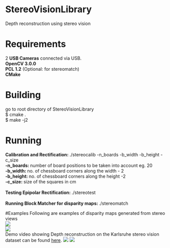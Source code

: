 # StereoVisionLibrary
Depth reconstruction using stereo vision


# Requirements
2 <b>USB Cameras</b> connected via USB.
<br>
<b>OpenCV 3.0.0</b> 
<br>
<b>PCL 1.2</b> (Optional: for stereomatch)
<br>
<b>CMake</b>

# Building
go to root directory of StereoVisionLibrary
<br>
$ cmake .
<br>
$ make -j2

# Running
<b>Calibration and Rectification: </b>
./stereocalib -n_boards -b_width -b_height -c_size
<br>
<b>-n_boards: </b>number of board positions to be taken into account eg. 20
<br>
<b>-b_width: </b>no. of chessboard corners along the width - 2
<br>
<b>-b_height: </b>no. of chessboard corners along the height -2 
<br>
<b>-c_size: </b>size of the squares in cm 
<br>
<br>
<b>Testing Epipolar Rectification: </b>
./stereotest
<br>
<br>
<b>Running Block Matcher for disparity maps: </b>
./stereomatch
<br>

#Examples 
Following are examples of disparity maps generated from stereo views
<br>
<img src="http://jderobot.org/store/chakraborty/uploads/images/disp.png"/>
<br>
<img src="http://jderobot.org/store/chakraborty/uploads/images/disp2.png" />
<br>
Demo video showing Depth reconstruction on the Karlsruhe stereo vision dataset can be found <a href="https://www.youtube.com/watch?v=dCIJjDzQBHE"> here</a>.
<img src="https://j.gifs.com/vMzxDb.gif" />
<img src="https://j.gifs.com/vJnV88.gif" />
